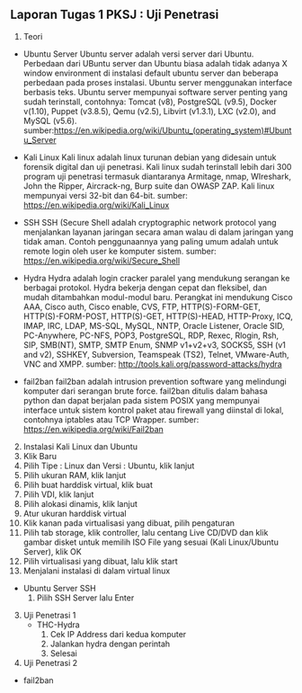 
Laporan Tugas 1 PKSJ : Uji Penetrasi
------------------------------------

1. Teori
 * Ubuntu Server
    Ubuntu server adalah versi server dari Ubuntu. Perbedaan dari UBuntu server dan Ubuntu biasa adalah tidak adanya X window environment di instalasi default ubuntu server dan beberapa perbedaan pada proses instalasi. Ubuntu server menggunakan interface berbasis teks. Ubuntu server mempunyai software server penting yang sudah terinstall, contohnya: Tomcat (v8), PostgreSQL (v9.5), Docker v(1.10), Puppet (v3.8.5), Qemu (v2.5), Libvirt (v1.3.1), LXC (v2.0), and MySQL (v5.6). sumber:https://en.wikipedia.org/wiki/Ubuntu_(operating_system)#Ubuntu_Server
 
 * Kali Linux
    Kali linux adalah linux turunan debian yang didesain untuk forensik digital dan uji penetrasi. Kali linux sudah terinstall lebih dari 300 program uji penetrasi termasuk diantaranya Armitage, nmap, WIreshark, John the Ripper, Aircrack-ng, Burp suite dan OWASP ZAP. Kali linux mempunyai versi 32-bit dan 64-bit. sumber: https://en.wikipedia.org/wiki/Kali_Linux
 
 * SSH
    SSH (Secure Shell adalah cryptographic network protocol yang menjalankan layanan jaringan secara aman walau di dalam jaringan yang tidak aman. Contoh penggunaannya yang paling umum adalah untuk remote login oleh user ke komputer sistem. sumber: https://en.wikipedia.org/wiki/Secure_Shell
 
 * Hydra
    Hydra adalah login cracker paralel yang mendukung serangan ke berbagai protokol. Hydra bekerja dengan cepat dan fleksibel, dan mudah ditambahkan modul-modul baru. Perangkat ini mendukung Cisco AAA, Cisco auth, Cisco enable, CVS, FTP, HTTP(S)-FORM-GET, HTTP(S)-FORM-POST, HTTP(S)-GET, HTTP(S)-HEAD, HTTP-Proxy, ICQ, IMAP, IRC, LDAP, MS-SQL, MySQL, NNTP, Oracle Listener, Oracle SID, PC-Anywhere, PC-NFS, POP3, PostgreSQL, RDP, Rexec, Rlogin, Rsh, SIP, SMB(NT), SMTP, SMTP Enum, SNMP v1+v2+v3, SOCKS5, SSH (v1 and v2), SSHKEY, Subversion, Teamspeak (TS2), Telnet, VMware-Auth, VNC and XMPP. sumber: http://tools.kali.org/password-attacks/hydra
    
 * fail2ban
    fail2ban adalah intrusion prevention software yang melindungi komputer dari serangan brute force. fail2ban ditulis dalam bahasa python dan dapat berjalan pada sistem POSIX yang mempunyai interface untuk sistem kontrol paket atau firewall yang diinstal di lokal, contohnya iptables atau TCP Wrapper. sumber: https://en.wikipedia.org/wiki/Fail2ban
 
2. Instalasi Kali Linux dan Ubuntu
  1. Klik Baru
  2. Pilih Tipe : Linux dan Versi : Ubuntu, klik lanjut
  3. Pilih ukuran RAM, klik lanjut
  4. Pilih buat harddisk virtual, klik buat
  5. Pilih VDI, klik lanjut
  6. Pilih alokasi dinamis, klik lanjut
  7. Atur ukuran harddisk virtual
  8. Klik kanan pada virtualisasi yang dibuat, pilih pengaturan
  9. Pilih tab storage, klik controller, lalu centang Live CD/DVD dan klik gambar disket untuk memilih ISO File yang sesuai (Kali Linux/Ubuntu Server), klik OK
  10. Pilih virtualisasi yang dibuat, lalu klik start
  11. Menjalani instalasi di dalam virtual linux
  * Ubuntu Server SSH
      1. Pilih SSH Server lalu Enter
3. Uji Penetrasi 1
    * THC-Hydra
      1. Cek IP Address dari kedua komputer
      2. Jalankan hydra dengan perintah
      3. Selesai
4. Uji Penetrasi 2
  * fail2ban
